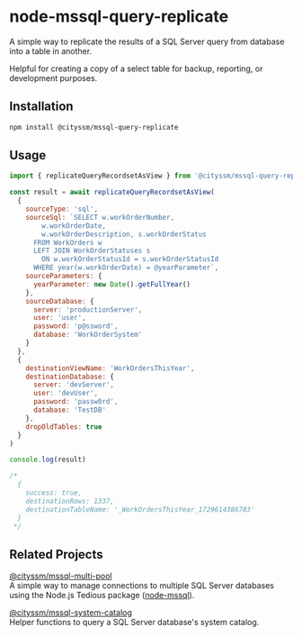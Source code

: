 # node-mssql-query-replicate

A simple way to replicate the results of a SQL Server query from database into a table in another.

Helpful for creating a copy of a select table for backup, reporting, or development purposes.

## Installation

```sh
npm install @cityssm/mssql-query-replicate
```

## Usage

```javascript
import { replicateQueryRecordsetAsView } from '@cityssm/mssql-query-replicate'

const result = await replicateQueryRecordsetAsView(
  {
    sourceType: 'sql',
    sourceSql: `SELECT w.workOrderNumber,
        w.workOrderDate,
        w.workOrderDescription, s.workOrderStatus
      FROM WorkOrders w
      LEFT JOIN WorkOrderStatuses s
        ON w.workOrderStatusId = s.workOrderStatusId
      WHERE year(w.workOrderDate) = @yearParameter`,
    sourceParameters: {
      yearParameter: new Date().getFullYear()
    },
    sourceDatabase: {
      server: 'productionServer',
      user: 'user',
      password: 'p@ssword',
      database: 'WorkOrderSystem'
    }
  },
  {
    destinationViewName: 'WorkOrdersThisYear',
    destinationDatabase: {
      server: 'devServer',
      user: 'devUser',
      password: 'passw0rd',
      database: 'TestDB'
    },
    dropOldTables: true
  }
)

console.log(result)

/*
  {
    success: true,
    destinationRows: 1337,
    destinationTableName: '_WorkOrdersThisYear_1729614386783'
  }
 */
```

## Related Projects

[@cityssm/mssql-multi-pool](https://www.npmjs.com/package/@cityssm/mssql-multi-pool)<br />
A simple way to manage connections to multiple SQL Server databases using the Node.js Tedious package ([node-mssql](https://www.npmjs.com/package/mssql)).

[@cityssm/mssql-system-catalog](https://www.npmjs.com/package/@cityssm/mssql-system-catalog)<br />
Helper functions to query a SQL Server database's system catalog.
